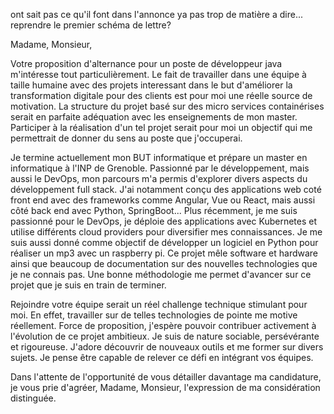 ont sait pas ce qu'il font dans l'annonce
ya pas trop de matière a dire...
reprendre le premier schéma de lettre?


Madame, Monsieur,

Votre proposition d'alternance pour un poste de développeur java m'intéresse tout particulièrement. Le fait de travailler dans une équipe à taille humaine avec des projets interessant dans le but d'améliorer la transformation digitale pour des clients est pour moi une réelle source de motivation. La structure du projet basé sur des micro services containérises serait en parfaite adéquation avec les enseignements de mon master. Participer à la réalisation d'un tel projet serait pour moi un objectif qui me permettrait de donner du sens au poste que j'occuperai.

Je termine actuellement mon BUT informatique et prépare un master en informatique à l'INP de Grenoble. Passionné par le développement, mais aussi le DevOps, mon parcours m'a permis d'explorer divers aspects du développement full stack. J'ai notamment conçu des applications web coté front end avec des frameworks comme Angular, Vue ou React, mais aussi côté back end avec Python, SpringBoot...  Plus récemment, je me suis passionné pour le DevOps, je déploie des applications avec Kubernetes et utilise différents cloud providers pour diversifier mes connaissances. Je me suis aussi donné comme objectif de développer un logiciel en Python pour réaliser un mp3 avec un raspberry pi. Ce projet mêle software et hardware ainsi que beaucoup de documentation sur des nouvelles technologies que je ne connais pas. Une bonne méthodologie me permet d'avancer sur ce projet que je suis en train de terminer.

Rejoindre votre équipe serait un réel challenge technique stimulant pour moi. En effet, travailler sur de telles technologies de pointe me motive réellement. Force de proposition, j'espère pouvoir contribuer activement à l'évolution de ce projet ambitieux. Je suis de nature sociable, persévérante et rigoureuse. J'adore découvrir de nouveaux outils et me former sur divers sujets. Je pense être capable de relever ce défi en intégrant vos équipes.

Dans l'attente de l'opportunité de vous détailler davantage ma candidature, je vous prie d'agréer, Madame, Monsieur, l'expression de ma considération distinguée.